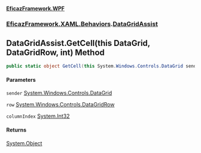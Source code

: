 #### [EficazFramework.WPF](EficazFrameworkWPF.md 'EficazFramework WPF')
### [EficazFramework.XAML.Behaviors](EficazFrameworkWPF.md#EficazFramework.XAML.Behaviors 'EficazFramework.XAML.Behaviors').[DataGridAssist](EficazFramework.XAML.Behaviors/DataGridAssist.md 'EficazFramework.XAML.Behaviors.DataGridAssist')

## DataGridAssist.GetCell(this DataGrid, DataGridRow, int) Method

```csharp
public static object GetCell(this System.Windows.Controls.DataGrid sender, System.Windows.Controls.DataGridRow row, int columnIndex=0);
```
#### Parameters

<a name='EficazFramework.XAML.Behaviors.DataGridAssist.GetCell(thisSystem.Windows.Controls.DataGrid,System.Windows.Controls.DataGridRow,int).sender'></a>

`sender` [System.Windows.Controls.DataGrid](https://docs.microsoft.com/en-us/dotnet/api/System.Windows.Controls.DataGrid 'System.Windows.Controls.DataGrid')

<a name='EficazFramework.XAML.Behaviors.DataGridAssist.GetCell(thisSystem.Windows.Controls.DataGrid,System.Windows.Controls.DataGridRow,int).row'></a>

`row` [System.Windows.Controls.DataGridRow](https://docs.microsoft.com/en-us/dotnet/api/System.Windows.Controls.DataGridRow 'System.Windows.Controls.DataGridRow')

<a name='EficazFramework.XAML.Behaviors.DataGridAssist.GetCell(thisSystem.Windows.Controls.DataGrid,System.Windows.Controls.DataGridRow,int).columnIndex'></a>

`columnIndex` [System.Int32](https://docs.microsoft.com/en-us/dotnet/api/System.Int32 'System.Int32')

#### Returns
[System.Object](https://docs.microsoft.com/en-us/dotnet/api/System.Object 'System.Object')